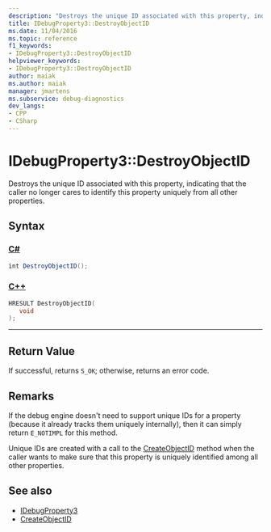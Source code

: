 ```yaml
---
description: "Destroys the unique ID associated with this property, indicating that the caller no longer cares to identify this property uniquely from all other properties."
title: IDebugProperty3::DestroyObjectID
ms.date: 11/04/2016
ms.topic: reference
f1_keywords:
- IDebugProperty3::DestroyObjectID
helpviewer_keywords:
- IDebugProperty3::DestroyObjectID
author: maiak
ms.author: maiak
manager: jmartens
ms.subservice: debug-diagnostics
dev_langs:
- CPP
- CSharp
---
```

# IDebugProperty3::DestroyObjectID

Destroys the unique ID associated with this property, indicating that the caller no longer cares to identify this property uniquely from all other properties.

## Syntax

### [C#](#tab/csharp)
```csharp
int DestroyObjectID();
```
### [C++](#tab/cpp)
```cpp
HRESULT DestroyObjectID(
   void
);
```
---

## Return Value
 If successful, returns `S_OK`; otherwise, returns an error code.

## Remarks
 If the debug engine doesn't need to support unique IDs for a property (because it already tracks them uniquely internally), then it can simply return `E_NOTIMPL` for this method.

 Unique IDs are created with a call to the [CreateObjectID](../../../extensibility/debugger/reference/idebugproperty3-createobjectid.md) method when the caller wants to make sure that this property is uniquely identified among all other properties.

## See also
- [IDebugProperty3](../../../extensibility/debugger/reference/idebugproperty3.md)
- [CreateObjectID](../../../extensibility/debugger/reference/idebugproperty3-createobjectid.md)
